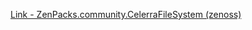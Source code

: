 [Link - ZenPacks.community.CelerraFileSystem (zenoss)](https://github.com/zenoss/ZenPacks.community.CelerraFileSystem)
